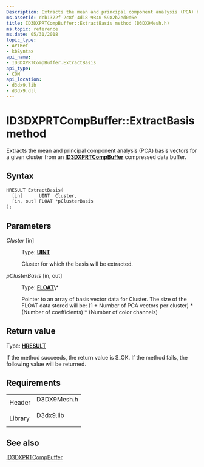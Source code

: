 ```yaml
---
Description: Extracts the mean and principal component analysis (PCA) basis vectors for a given cluster from an ID3DXPRTCompBuffer compressed data buffer.
ms.assetid: dcb1372f-2c8f-4d18-9840-5982b2ed0d6e
title: ID3DXPRTCompBuffer::ExtractBasis method (D3DX9Mesh.h)
ms.topic: reference
ms.date: 05/31/2018
topic_type: 
- APIRef
- kbSyntax
api_name: 
- ID3DXPRTCompBuffer.ExtractBasis
api_type: 
- COM
api_location: 
- d3dx9.lib
- d3dx9.dll
---
```


# ID3DXPRTCompBuffer::ExtractBasis method

Extracts the mean and principal component analysis (PCA) basis vectors for a given cluster from an [**ID3DXPRTCompBuffer**](id3dxprtcompbuffer.md) compressed data buffer.

## Syntax


```C++
HRESULT ExtractBasis(
  [in]      UINT  Cluster,
  [in, out] FLOAT *pClusterBasis
);
```



## Parameters

<dl> <dt>

*Cluster* \[in\]
</dt> <dd>

Type: **[**UINT**](https://msdn.microsoft.com/library/Aa383751(v=VS.85).aspx)**

Cluster for which the basis will be extracted.

</dd> <dt>

*pClusterBasis* \[in, out\]
</dt> <dd>

Type: **[**FLOAT**](https://msdn.microsoft.com/library/Aa383751(v=VS.85).aspx)\***

Pointer to an array of basis vector data for Cluster. The size of the FLOAT data stored will be: (1 + Number of PCA vectors per cluster) \* (Number of coefficients) \* (Number of color channels)

</dd> </dl>

## Return value

Type: **[**HRESULT**](https://msdn.microsoft.com/library/Bb401631(v=MSDN.10).aspx)**

If the method succeeds, the return value is S\_OK. If the method fails, the following value will be returned.

## Requirements



|                    |                                                                                        |
|--------------------|----------------------------------------------------------------------------------------|
| Header<br/>  | <dl> <dt>D3DX9Mesh.h</dt> </dl> |
| Library<br/> | <dl> <dt>D3dx9.lib</dt> </dl>   |



## See also

<dl> <dt>

[ID3DXPRTCompBuffer](id3dxprtcompbuffer.md)
</dt> </dl>

 

 





